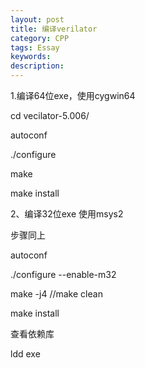 ```yaml
---
layout: post
title: 编译verilator
category: CPP
tags: Essay
keywords: 
description: 
---
```


1.编译64位exe，使用cygwin64

cd vecilator-5.006/

autoconf

./configure

make

make install

2、编译32位exe 使用msys2

步骤同上

&#x20;autoconf

./configure --enable-m32

make -j4    //make clean

make install

查看依赖库

ldd exe
